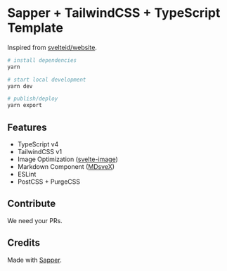 # Sapper + TailwindCSS + TypeScript Template

Inspired from [svelteid/website](https://github.com/svelteid/website).

```bash
# install dependencies
yarn

# start local development
yarn dev

# publish/deploy
yarn export
```

## Features
- TypeScript v4
- TailwindCSS v1
- Image Optimization ([svelte-image](https://github.com/matyunya/svelte-image))
- Markdown Component ([MDsveX](https://github.com/pngwn/MDsveX))
- ESLint
- PostCSS + PurgeCSS


## Contribute
We need your PRs.

## Credits
Made with [Sapper](https://sapper.svelte.dev).
